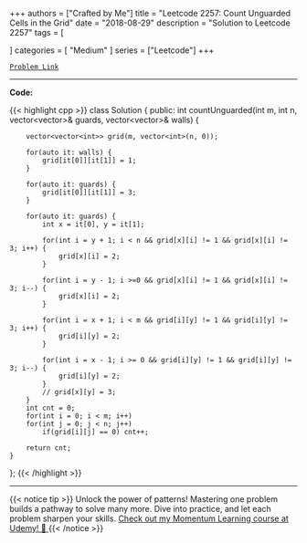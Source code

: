 
+++
authors = ["Crafted by Me"]
title = "Leetcode 2257: Count Unguarded Cells in the Grid"
date = "2018-08-29"
description = "Solution to Leetcode 2257"
tags = [
    
]
categories = [
    "Medium"
]
series = ["Leetcode"]
+++



[`Problem Link`](https://leetcode.com/problems/count-unguarded-cells-in-the-grid/description/)

---

**Code:**

{{< highlight cpp >}}
class Solution {
public:
    int countUnguarded(int m, int n, vector<vector<int>>& guards, vector<vector<int>>& walls) {
        
        vector<vector<int>> grid(m, vector<int>(n, 0));
        
        for(auto it: walls) {
            grid[it[0]][it[1]] = 1;
        }
        
        for(auto it: guards) {
            grid[it[0]][it[1]] = 3;
        }        
        
        for(auto it: guards) {
            int x = it[0], y = it[1];
            
            for(int i = y + 1; i < n && grid[x][i] != 1 && grid[x][i] != 3; i++) {
                grid[x][i] = 2;
            }
            
            for(int i = y - 1; i >=0 && grid[x][i] != 1 && grid[x][i] != 3; i--) {
                grid[x][i] = 2;
            }            
            
            for(int i = x + 1; i < m && grid[i][y] != 1 && grid[i][y] != 3; i++) {
                grid[i][y] = 2;
            }
            
            for(int i = x - 1; i >= 0 && grid[i][y] != 1 && grid[i][y] != 3; i--) {
                grid[i][y] = 2;
            }
            // grid[x][y] = 3;
        }
        int cnt = 0;
        for(int i = 0; i < m; i++)
        for(int j = 0; j < n; j++)
            if(grid[i][j] == 0) cnt++;
        
        return cnt;
    }
};
{{< /highlight >}}


---


{{< notice tip >}}
Unlock the power of patterns! Mastering one problem builds a pathway to solve many more. Dive into practice, and let each problem sharpen your skills. [Check out my Momentum Learning course at Udemy! 🚀 ](https://www.udemy.com/course/algorithms-and-data-structures-in-cpp/)
{{< /notice >}}

